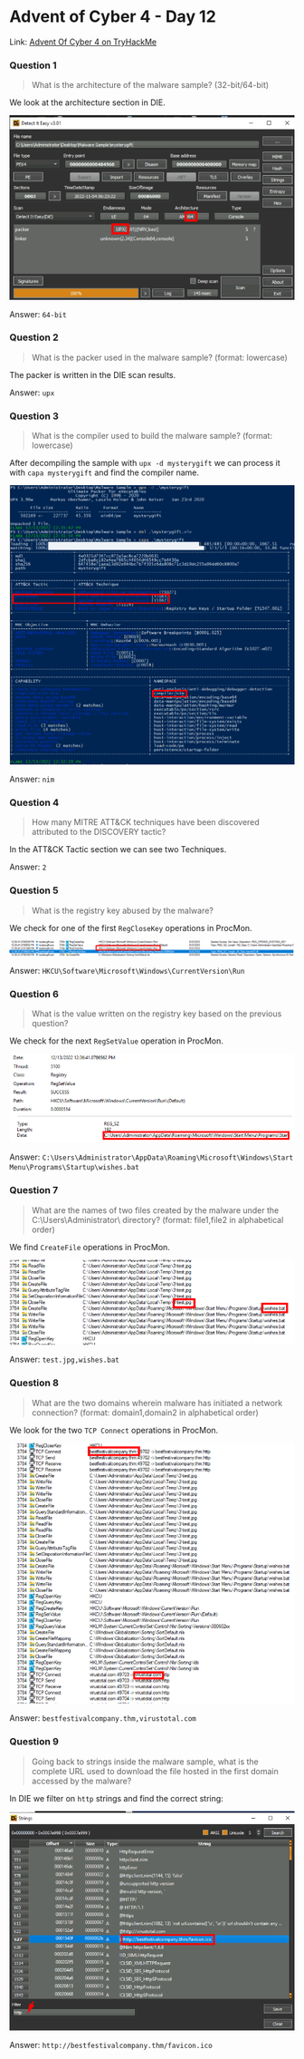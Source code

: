# Advent of Cyber 4 - Day 12

Link: [Advent Of Cyber 4 on TryHackMe](https://tryhackme.com/room/adventofcyber4)

### Question 1

> What is the architecture of the malware sample? (32-bit/64-bit)

We look at the architecture section in DIE.

![](https://github.com/AtomicMaya/knowledge-base/blob/main/writeup_resources/aoc4/day12/1.png?raw=true)

Answer: `64-bit`

### Question 2

> What is the packer used in the malware sample? (format: lowercase)

The packer is written in the DIE scan results.

Answer: `upx`

### Question 3

> What is the compiler used to build the malware sample? (format: lowercase)

After decompiling the sample with `upx -d mysterygift` we can process it with `capa mysterygift` and find the compiler name.

![](https://github.com/AtomicMaya/knowledge-base/blob/main/writeup_resources/aoc4/day12/3.png?raw=true)

Answer: `nim`

### Question 4

> How many MITRE ATT&CK techniques have been discovered attributed to the DISCOVERY tactic?

In the ATT&CK Tactic section we can see two Techniques.

Answer: `2`

### Question 5

> What is the registry key abused by the malware?

We check for one of the first `RegCloseKey` operations in ProcMon.

![](https://github.com/AtomicMaya/knowledge-base/blob/main/writeup_resources/aoc4/day12/5.png?raw=true)

Answer: `HKCU\Software\Microsoft\Windows\CurrentVersion\Run`

### Question 6

> What is the value written on the registry key based on the previous question?

We check for the next `RegSetValue` operation in ProcMon.

![](https://github.com/AtomicMaya/knowledge-base/blob/main/writeup_resources/aoc4/day12/6.png?raw=true)

Answer: `C:\Users\Administrator\AppData\Roaming\Microsoft\Windows\Start Menu\Programs\Startup\wishes.bat`

### Question 7

> What are the names of two files created by the malware under the C:\Users\Administrator\ directory? (format: file1,file2 in alphabetical order)

We find `CreateFile` operations in ProcMon.

![](https://github.com/AtomicMaya/knowledge-base/blob/main/writeup_resources/aoc4/day12/7.png?raw=true)

Answer: `test.jpg,wishes.bat`

### Question 8

> What are the two domains wherein malware has initiated a network connection? (format: domain1,domain2 in alphabetical order)

We look for the two `TCP Connect` operations in ProcMon.

![](https://github.com/AtomicMaya/knowledge-base/blob/main/writeup_resources/aoc4/day12/8.png?raw=true)

Answer: `bestfestivalcompany.thm,virustotal.com`

### Question 9

> Going back to strings inside the malware sample, what is the complete URL used to download the file hosted in the first domain accessed by the malware?

In DIE we filter on `http` strings and find the correct string:

![](https://github.com/AtomicMaya/knowledge-base/blob/main/writeup_resources/aoc4/day12/9.png?raw=true)

Answer: `http://bestfestivalcompany.thm/favicon.ico`

